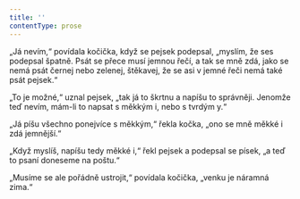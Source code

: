 ```yaml
---
title: ''
contentType: prose
---
```


„Já nevím,“ povídala kočička, když se pejsek podepsal, „myslím, že ses podepsal špatně. Psát se přece musí jemnou řečí, a tak se mně zdá, jako se nemá psát černej nebo zelenej, štěkavej, že se asi v jemné řeči nemá také psát pejsek.“

„To je možné,“ uznal pejsek, „tak já to škrtnu a napíšu to správněji. Jenomže teď nevím, mám-li to napsat s měkkým i, nebo s tvrdým y.“

„Já píšu všechno ponejvíce s měkkým,“ řekla kočka, „ono se mně měkké i zdá jemnější.“

„Když myslíš, napíšu tedy měkké i,“ řekl pejsek a podepsal se písek, „a teď to psaní doneseme na poštu.“

„Musíme se ale pořádně ustrojit,“ povídala kočička, „venku je náramná zima.“
